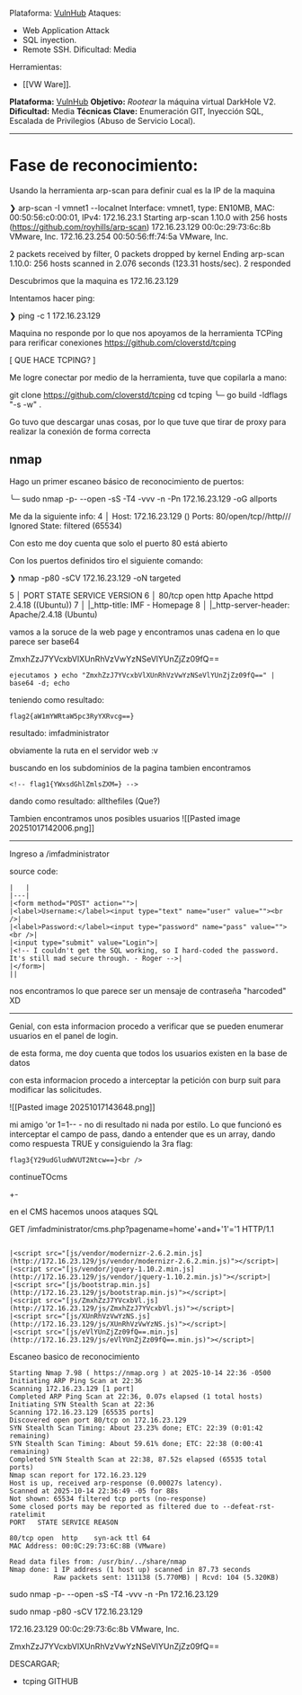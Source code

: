 Plataforma: [VulnHub](https://www.vulnhub.com/entry/imf-1,162/)
Ataques: 
- Web Application Attack
- SQL inyection.
- Remote SSH.
Dificultad: Media

Herramientas:
- [[VW Ware]].

**Plataforma:** [VulnHub](https://www.vulnhub.com/entry/darkhole-2,740/) 
**Objetivo:** _Rootear_ la máquina virtual DarkHole V2.
**Dificultad:** Media 
**Técnicas Clave:** Enumeración GIT, Inyección SQL, Escalada de Privilegios (Abuso de Servicio Local).

---


# Fase de reconocimiento: 

Usando la herramienta arp-scan para definir cual es la IP de la maquina

❯ arp-scan -I vmnet1 --localnet
Interface: vmnet1, type: EN10MB, MAC: 00:50:56:c0:00:01, IPv4: 172.16.23.1
Starting arp-scan 1.10.0 with 256 hosts (https://github.com/royhills/arp-scan)
172.16.23.129	00:0c:29:73:6c:8b	VMware, Inc.
172.16.23.254	00:50:56:ff:74:5a	VMware, Inc.

2 packets received by filter, 0 packets dropped by kernel
Ending arp-scan 1.10.0: 256 hosts scanned in 2.076 seconds (123.31 hosts/sec). 2 responded

Descubrimos que la maquina es 172.16.23.129

Intentamos hacer ping: 

❯ ping -c 1 172.16.23.129

Maquina no responde por lo que nos apoyamos de la herramienta TCPing para rerificar conexiones
https://github.com/cloverstd/tcping

[
QUE HACE TCPING?
]

Me logre conectar por medio de la herramienta, tuve que copilarla a mano:

git clone https://github.com/cloverstd/tcping
cd tcping
╰─ go build -ldflags "-s -w" .

Go tuvo que descargar unas cosas, por lo que tuve que tirar de proxy para realizar la conexión de forma correcta       

## nmap

Hago un primer escaneo básico de reconocimiento de puertos:

╰─ sudo nmap -p- --open -sS -T4 -vvv -n -Pn 172.16.23.129 -oG allports  

Me da la siguiente info:
   4   │ Host: 172.16.23.129 ()  Ports: 80/open/tcp//http/// Ignored State: filtered (65534)

Con esto me doy cuenta que solo el puerto 80 está abierto


Con los puertos definidos tiro el siguiente comando:

❯ nmap -p80 -sCV 172.16.23.129 -oN targeted

   5   │ PORT   STATE SERVICE VERSION
   6   │ 80/tcp open  http    Apache httpd 2.4.18 ((Ubuntu))
   7   │ |_http-title: IMF - Homepage
   8   │ |_http-server-header: Apache/2.4.18 (Ubuntu)



vamos a la soruce de la web page y encontramos unas cadena en lo que parece ser base64


ZmxhZzJ7YVcxbVlXUnRhVzVwYzNSeVlYUnZjZz09fQ==

```
ejecutamos ❯ echo "ZmxhZzJ7YVcxbVlXUnRhVzVwYzNSeVlYUnZjZz09fQ==" | base64 -d; echo
```

teniendo como resultado:

```
flag2{aW1mYWRtaW5pc3RyYXRvcg==}
```

resultado:
imfadministrator

obviamente la ruta en el servidor web :v

buscando en los subdominios de la pagina tambien encontramos

```
<!-- flag1{YWxsdGhlZmlsZXM=} -->
```
dando como resultado: allthefiles (Que?)

Tambien encontramos unos posibles usuarios 
![[Pasted image 20251017142006.png]]



--- 
Ingreso a  /imfadministrator

source code: 
```
|   |
|---|
|<form method="POST" action="">|
|<label>Username:</label><input type="text" name="user" value=""><br />|
|<label>Password:</label><input type="password" name="pass" value=""><br />|
|<input type="submit" value="Login">|
|<!-- I couldn't get the SQL working, so I hard-coded the password. It's still mad secure through. - Roger -->|
|</form>|
||
```

nos encontramos lo que parece ser un mensaje de contraseña "harcoded" XD




---


Genial, con esta informacion procedo a verificar que se pueden enumerar usuarios en el panel de login. 

de esta forma, me doy cuenta que todos los usuarios existen en la base de datos

con esta informacion procedo a interceptar la petición con burp suit para modificar las solicitudes.

![[Pasted image 20251017143648.png]]

mi amigo 'or 1=1-- - no di resultado ni nada por estilo. Lo que funcionó es interceptar el campo de pass, dando a entender que es un array, dando como respuesta TRUE y consiguiendo la 3ra flag:

```
flag3{Y29udGludWVUT2Ntcw==}<br />
```
continueTOcms

+-






en el CMS hacemos unoos ataques SQL

GET /imfadministrator/cms.php?pagename=home'+and+'1'='1 HTTP/1.1























```

|<script src="[js/vendor/modernizr-2.6.2.min.js](http://172.16.23.129/js/vendor/modernizr-2.6.2.min.js)"></script>|
|<script src="[js/vendor/jquery-1.10.2.min.js](http://172.16.23.129/js/vendor/jquery-1.10.2.min.js)"></script>|
|<script src="[js/bootstrap.min.js](http://172.16.23.129/js/bootstrap.min.js)"></script>|
|<script src="[js/ZmxhZzJ7YVcxbVl.js](http://172.16.23.129/js/ZmxhZzJ7YVcxbVl.js)"></script>|
|<script src="[js/XUnRhVzVwYzNS.js](http://172.16.23.129/js/XUnRhVzVwYzNS.js)"></script>|
|<script src="[js/eVlYUnZjZz09fQ==.min.js](http://172.16.23.129/js/eVlYUnZjZz09fQ==.min.js)"></script>|
```
Escaneo basico de reconocimiento
```
Starting Nmap 7.98 ( https://nmap.org ) at 2025-10-14 22:36 -0500
Initiating ARP Ping Scan at 22:36
Scanning 172.16.23.129 [1 port]
Completed ARP Ping Scan at 22:36, 0.07s elapsed (1 total hosts)
Initiating SYN Stealth Scan at 22:36
Scanning 172.16.23.129 [65535 ports]
Discovered open port 80/tcp on 172.16.23.129
SYN Stealth Scan Timing: About 23.23% done; ETC: 22:39 (0:01:42 remaining)
SYN Stealth Scan Timing: About 59.61% done; ETC: 22:38 (0:00:41 remaining)
Completed SYN Stealth Scan at 22:38, 87.52s elapsed (65535 total ports)
Nmap scan report for 172.16.23.129
Host is up, received arp-response (0.00027s latency).
Scanned at 2025-10-14 22:36:49 -05 for 88s
Not shown: 65534 filtered tcp ports (no-response)
Some closed ports may be reported as filtered due to --defeat-rst-ratelimit
PORT   STATE SERVICE REASON

80/tcp open  http    syn-ack ttl 64
MAC Address: 00:0C:29:73:6C:8B (VMware)

Read data files from: /usr/bin/../share/nmap
Nmap done: 1 IP address (1 host up) scanned in 87.73 seconds
           Raw packets sent: 131138 (5.770MB) | Rcvd: 104 (5.320KB)

```

sudo nmap -p- --open -sS -T4 -vvv -n -Pn 172.16.23.129

sudo nmap -p80 -sCV 172.16.23.129


172.16.23.129	00:0c:29:73:6c:8b	VMware, Inc.

ZmxhZzJ7YVcxbVlXUnRhVzVwYzNSeVlYUnZjZz09fQ==

DESCARGAR;
- tcping GITHUB
